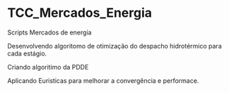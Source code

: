 # TCC_Mercados_Energia
Scripts Mercados de energia

Desenvolvendo algoritomo de otimização do despacho hidrotérmico para cada estágio.

Criando algoritimo da PDDE

Aplicando Euristicas para melhorar a convergência e performace.
